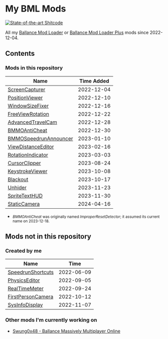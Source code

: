 # My BML Mods

[![State-of-the-art Shitcode](https://img.shields.io/static/v1?label=State-of-the-art&message=Shitcode&color=7B5804)](https://github.com/trekhleb/state-of-the-art-shitcode)

All my [Ballance Mod Loader](https://github.com/Gamepiaynmo/BallanceModLoader) or [Ballance Mod Loader Plus](https://github.com/doyaGu/BallanceModLoaderPlus) mods since 2022-12-04.

## Contents

### Mods in this repository

| Name | Time Added |
| ---- | ---- |
| [ScreenCapturer](ScreenCapturer/) | 2022-12-04 |
| [PositionViewer](PositionViewer/) | 2022-12-10 |
| [WindowSizeFixer](WindowSizeFixer/) | 2022-12-16 |
| [FreeViewRotation](FreeViewRotation/) | 2022-12-22 |
| [AdvancedTravelCam](AdvancedTravelCam/) | 2022-12-28 |
| [BMMOAntiCheat](BMMOAntiCheat/) | 2022-12-30 |
| [BMMOSpeedrunAnnouncer](BMMOSpeedrunAnnouncer/) | 2023-01-10 |
| [ViewDistanceEditor](ViewDistanceEditor/) | 2023-02-16 |
| [RotationIndicator](RotationIndicator/) | 2023-03-03 |
| [CursorClipper](CursorClipper/) | 2023-08-24 |
| [KeystrokeViewer](KeystrokeViewer/) | 2023-10-08 |
| [Blackout](Blackout/) | 2023-10-17 |
| [Unhider](Unhider/) | 2023-11-23 |
| [SpriteTextHUD](SpriteTextHUD/) | 2023-11-30 |
| [StaticCamera](StaticCamera/) | 2024-04-16 |

* <small>*BMMOAntiCheat* was originally named *ImproperResetDetector*; it assumed its current name on 2023-12-18.</small>

## Mods not in this repository

### Created by me

| Name | Time |
| ---- | ---- |
| [SpeedrunShortcuts](https://github.com/Xenapte/BallanceSpeedrunShortcuts) | 2022-06-09 |
| [PhysicsEditor](https://github.com/Xenapte/BallancePhysicsEditor) | 2022-09-05 |
| [RealTimeMeter](https://github.com/Xenapte/BallanceRealTimeMeter) | 2022-09-24 |
| [FirstPersonCamera](https://github.com/Xenapte/BallanceFirstPersonCamera) | 2022-10-12 |
| [SysInfoDisplay](https://github.com/Xenapte/BallanceSysInfoDisplay) | 2022-11-07 |

### Other mods I'm currently working on

- [Swung0x48 - Ballance Massively Multiplayer Online](https://github.com/Swung0x48/BallanceMMO)
